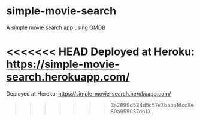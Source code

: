 # simple-movie-search
A simple movie search app using OMDB

<<<<<<< HEAD
Deployed at Heroku: https://simple-movie-search.herokuapp.com/
=======
Deployed at Heroku: https://simple-movie-search.herokuapp.com/
>>>>>>> 3a2899d534d5c57e3baba16cc8e80a955037db13
